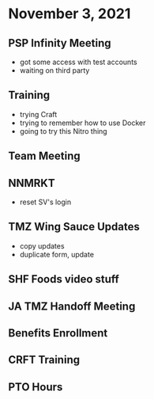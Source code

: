 # November 3, 2021

## PSP Infinity Meeting
- got some access with test accounts
- waiting on third party

## Training
- trying Craft
- trying to remember how to use Docker
- going to try this Nitro thing

## Team Meeting

## NNMRKT
- reset SV's login

## TMZ Wing Sauce Updates
- copy updates
- duplicate form, update

## SHF Foods video stuff

## JA TMZ Handoff Meeting

## Benefits Enrollment

## CRFT Training

## PTO Hours